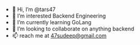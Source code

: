- 👋 Hi, I’m @tars47
- 👀 I’m interested Backend Engineering
- 🌱 I’m currently learning GoLang
- 💞️ I’m looking to collaborate on anything backend
- 📫 reach me at 47sudeep@gmail.com

<!---
tars47/tars47 is a ✨ special ✨ repository because its `README.md` (this file) appears on your GitHub profile.
You can click the Preview link to take a look at your changes.
--->
